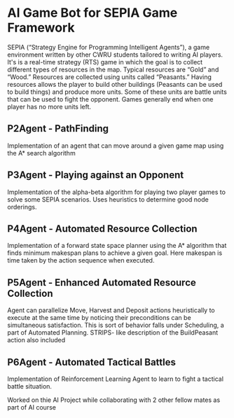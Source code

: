 # AI Game Bot for SEPIA Game Framework

SEPIA (“Strategy Engine for Programming Intelligent Agents”), a  game  environment  written  by  other  CWRU  students  tailored  to  writing  AI players. It's is a real-time strategy (RTS) game in which the goal is to collect different types  of  resources  in  the  map.  Typical  resources  are  “Gold”  and  “Wood.”  Resources  are collected  using  units  called  “Peasants.”  Having  resources allows the  player to build other  buildings (Peasants can be used to build things) and produce more units. Some of these units are battle units that can be used to  fight the opponent. Games  generally end when one player has  no  more  units  left. 

## P2Agent - PathFinding
Implementation of an agent that can move around a given game map using the A* search algorithm

## P3Agent - Playing  against an Opponent
Implementation of the alpha-beta algorithm for playing two player games to solve  some  SEPIA scenarios. Uses heuristics to determine  good  node  orderings. 

## P4Agent - Automated  Resource Collection
Implementation of  a forward  state  space  planner using  the  A*  algorithm that finds minimum makespan plans to achieve a given goal. Here makespan is time taken by the action sequence when  executed.

## P5Agent - Enhanced Automated Resource Collection
Agent can parallelize Move, Harvest and Deposit actions heuristically to execute at the same  time  by  noticing their preconditions can be simultaneous satisfaction.  This is sort of behavior falls under Scheduling, a part of Automated Planning.
STRIPS- like  description  of  the  BuildPeasant  action also included

## P6Agent - Automated Tactical Battles
Implementation of Reinforcement Learning Agent to learn to fight a tactical battle situation.    

Worked on thie AI Project while collaborating with 2 other fellow mates as part of AI course
